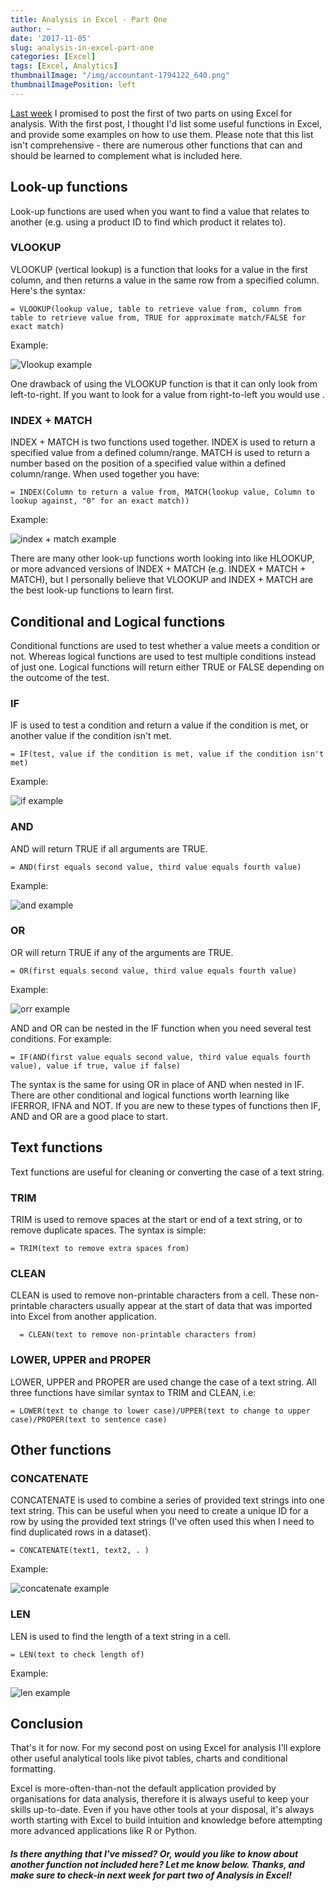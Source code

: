 ```yaml
---
title: Analysis in Excel - Part One
author: ~
date: '2017-11-05'
slug: analysis-in-excel-part-one
categories: [Excel]
tags: [Excel, Analytics]
thumbnailImage: "/img/accountant-1794122_640.png"
thumbnailImagePosition: left
---
```


[Last week](https://jbraggins.netlify.com/2017/10/in-defence-of-excel) I promised to post the first of two parts on using Excel for analysis. With the first post, I thought I'd list some useful functions in Excel, and provide some examples on how to use them. Please note that this list isn't comprehensive - there are numerous other functions that can and should be learned to complement what is included here.

## Look-up functions

Look-up functions are used when you want to find a value that relates to another (e.g. using a product ID to find which product it relates to).

### VLOOKUP

VLOOKUP (vertical lookup) is a function that looks for a value in the first column, and then returns a value in the same row from a specified column. Here's the syntax:

  ```
  = VLOOKUP(lookup value, table to retrieve value from, column from table to retrieve value from, TRUE for approximate match/FALSE for exact match) 
  ```
Example:

<img src="/img/vlookup.png" title="Vlookup example"/>

One drawback of using the VLOOKUP function is that it can only look from left-to-right. If you want to look for a value from right-to-left you would use .

### INDEX + MATCH

INDEX + MATCH is two functions used together. INDEX is used to return a specified value from a defined column/range. MATCH is used to return a number based on the position of a specified value within a defined column/range. When used together you have:

  ```
  = INDEX(Column to return a value from, MATCH(lookup value, Column to lookup against, "0" for an exact match))  
  ```
  
Example:

<img src="/img/index+match.png" title="index + match example"/>

There are many other look-up functions worth looking into like HLOOKUP, or more advanced versions of INDEX + MATCH (e.g. INDEX + MATCH + MATCH), but I personally believe that VLOOKUP and INDEX + MATCH are the best look-up functions to learn first. 

## Conditional and Logical functions

Conditional functions are used to test whether a value meets a condition or not. Whereas logical functions are used to test multiple conditions instead of just one. Logical functions will return either TRUE or FALSE depending on the outcome of the test.   

### IF

IF is used to test a condition and return a value if the condition is met, or another value if the condition isn't met. 

  ```
  = IF(test, value if the condition is met, value if the condition isn't met)  
  ```
  
Example:

<img src="/img/if.png" title="if example"/>

### AND 

AND will return TRUE if all arguments are TRUE.

  ```
  = AND(first equals second value, third value equals fourth value)  
  ```

Example:

<img src="/img/and.png" title="and example"/>

### OR

OR will return TRUE if any of the arguments are TRUE.

  ```
  = OR(first equals second value, third value equals fourth value)  
  ```

Example:

<img src="/img/or.png" title="orr example"/>


AND and OR can be nested in the IF function when you need several test conditions. For example:
  
  ```
  = IF(AND(first value equals second value, third value equals fourth value), value if true, value if false)  
  ```

The syntax is the same for using OR in place of AND when nested in IF. 
There are other conditional and logical functions worth learning like IFERROR, IFNA and NOT. If you are new to these types of functions then IF, AND and OR are a good place to start. 

## Text functions

Text functions are useful for cleaning or converting the case of a text string.

### TRIM

TRIM is used to remove spaces at the start or end of a text string, or to remove duplicate spaces. The syntax is simple: 
  
  ```
  = TRIM(text to remove extra spaces from)  
  ```

### CLEAN

CLEAN is used to remove non-printable characters from a cell. These non-printable characters usually appear at the start of data that was imported into Excel from another application.

  ```
	= CLEAN(text to remove non-printable characters from)  
  ```

### LOWER, UPPER and PROPER

LOWER, UPPER and PROPER are used change the case of a text string. All three functions have similar syntax to TRIM and CLEAN, i.e:

  ```
  = LOWER(text to change to lower case)/UPPER(text to change to upper case)/PROPER(text to sentence case)  
  ```

## Other functions

### CONCATENATE

CONCATENATE is used to combine a series of provided text strings into one text string. This can be useful when you need to create a unique ID for a row by using the provided text strings (I've often used this when I need to find duplicated rows in a dataset). 

  ```
  = CONCATENATE(text1, text2, . )  
  ```
  
Example:

<img src="/img/concatenate.png" title="concatenate example"/>

### LEN

LEN is used to find the length of a text string in a cell. 

  ```
  = LEN(text to check length of)  
  ```
  
Example:

<img src="/img/len.png" title="len example"/>

## Conclusion

That's it for now. For my second post on using Excel for analysis I'll explore other useful analytical tools like pivot tables, charts and conditional formatting.

Excel is more-often-than-not the default application provided by organisations for data analysis, therefore it is always useful to keep your skills up-to-date. Even if you have other tools at your disposal, it's always worth starting with Excel to build intuition and knowledge before attempting more advanced applications like R or Python. 

##### Is there anything that I've missed? Or, would you like to know about another function not included here? Let me know below. Thanks, and make sure to check-in next week for part two of Analysis in Excel! 
